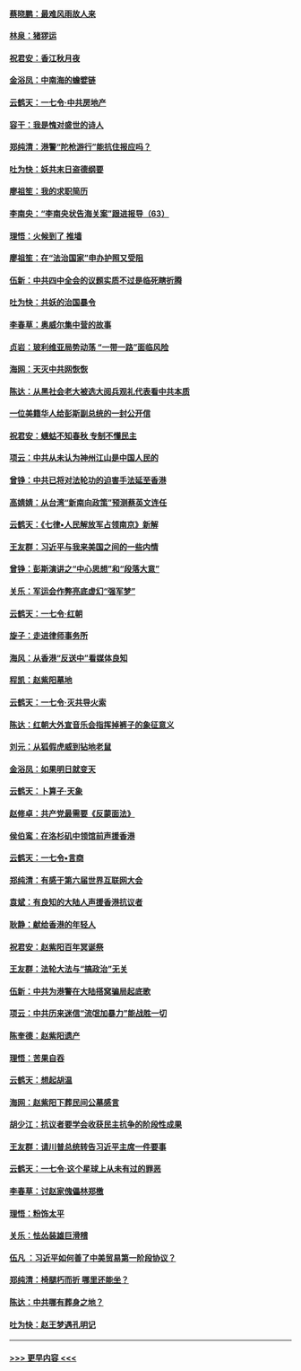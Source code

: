 #### [蔡晓鹏：最难风雨故人来](../pages/nsc993/n11633145.md?t=11050944) 
#### [林泉：猪猡运](../pages/nsc993/n11631469.md?t=11050944) 
#### [祝君安：香江秋月夜](../pages/nsc993/n11631440.md?t=11050944) 
#### [金浴凤：中南海的蟾嬖链](../pages/nsc993/n11631290.md?t=11050944) 
#### [云鹤天：一七令·中共房地产](../pages/nsc993/n11630084.md?t=11050944) 
#### [容干：我是愧对盛世的诗人](../pages/nsc993/n11630059.md?t=11050944) 
#### [郑纯清：港警“陀枪游行”能抗住报应吗？](../pages/nsc993/n11629999.md?t=11050944) 
#### [吐为快：妖共末日盗德纲要](../pages/nsc993/n11628610.md?t=11050944) 
#### [廖祖笙：我的求职简历](../pages/nsc993/n11628492.md?t=11050944) 
#### [李南央：“李南央状告海关案”跟进报导（63）](../pages/nsc993/n11627039.md?t=11050944) 
#### [理悟：火候到了 推墙](../pages/nsc993/n11626917.md?t=11050944) 
#### [廖祖笙：在“法治国家”申办护照又受阻](../pages/nsc993/n11626500.md?t=11050944) 
#### [伍新：中共四中全会的议题实质不过是临死瞎折腾](../pages/nsc993/n11621774.md?t=11050944) 
#### [吐为快：共妖的治国暴令](../pages/nsc993/n11621401.md?t=11050944) 
#### [李春草：奥威尔集中营的故事](../pages/nsc993/n11621373.md?t=11050944) 
#### [贞岩：玻利维亚局势动荡 “一带一路”面临风险](../pages/nsc993/n11619480.md?t=11050944) 
#### [海网：天灭中共网恢恢](../pages/nsc993/n11618261.md?t=11050944) 
#### [陈达：从黑社会老大被选大阅兵观礼代表看中共本质](../pages/nsc993/n11618229.md?t=11050944) 
#### [一位美籍华人给彭斯副总统的一封公开信](../pages/nsc993/n11616906.md?t=11050944) 
#### [祝君安：蟪蛄不知春秋  专制不懂民主](../pages/nsc993/n11616882.md?t=11050944) 
#### [项云：中共从未认为神州江山是中国人民的](../pages/nsc993/n11616763.md?t=11050944) 
#### [曾铮：中共已将对法轮功的迫害手法延至香港](../pages/nsc993/n11616561.md?t=11050944) 
#### [高婧婧：从台湾“新南向政策”预测蔡英文连任](../pages/nsc993/n11616518.md?t=11050944) 
#### [云鹤天：《七律▪人民解放军占领南京》新解](../pages/nsc993/n11616490.md?t=11050944) 
#### [王友群：习近平与我来美国之间的一些内情](../pages/nsc993/n11615052.md?t=11050944) 
#### [曾铮：彭斯演讲之“中心思想”和“段落大意”](../pages/nsc993/n11615020.md?t=11050944) 
#### [关乐：军运会作弊亮底虚幻“强军梦”](../pages/nsc993/n11615008.md?t=11050944) 
#### [云鹤天：一七令‧红朝](../pages/nsc993/n11615000.md?t=11050944) 
#### [旋子：走进律师事务所](../pages/nsc993/n11614894.md?t=11050944) 
#### [海风：从香港“反送中”看媒体良知](../pages/nsc993/n11614480.md?t=11050944) 
#### [程凯：赵紫阳墓地](../pages/nsc993/n11614464.md?t=11050944) 
#### [云鹤天：一七令‧灭共导火索](../pages/nsc993/n11613471.md?t=11050944) 
#### [陈达：红朝大外宣音乐会指挥掉裤子的象征意义](../pages/nsc993/n11613456.md?t=11050944) 
#### [刘元：从狐假虎威到钻地老鼠](../pages/nsc993/n11612832.md?t=11050944) 
#### [金浴凤：如果明日就变天](../pages/nsc993/n11611135.md?t=11050944) 
#### [云鹤天：卜算子‧天象](../pages/nsc993/n11609023.md?t=11050944) 
#### [赵修卓：共产党最需要《反蒙面法》](../pages/nsc993/n11608006.md?t=11050944) 
#### [侯伯鸾：在洛杉矶中领馆前声援香港](../pages/nsc993/n11607802.md?t=11050944) 
#### [云鹤天：一七令•言商](../pages/nsc993/n11606248.md?t=11050944) 
#### [郑纯清：有感于第六届世界互联网大会](../pages/nsc993/n11604718.md?t=11050944) 
#### [袁斌：有良知的大陆人声援香港抗议者](../pages/nsc993/n11603673.md?t=11050944) 
#### [耿静：献给香港的年轻人](../pages/nsc993/n11602462.md?t=11050944) 
#### [祝君安：赵紫阳百年冥诞祭](../pages/nsc993/n11601386.md?t=11050944) 
#### [王友群：法轮大法与“搞政治”无关](../pages/nsc993/n11601658.md?t=11050944) 
#### [伍新：中共为港警在大陆搭窝骗局起底歌](../pages/nsc993/n11601536.md?t=11050944) 
#### [项云：中共历来迷信“流氓加暴力”能战胜一切](../pages/nsc993/n11601496.md?t=11050944) 
#### [陈奎德：赵紫阳遗产](../pages/nsc993/n11601444.md?t=11050944) 
#### [理悟：苦果自吞](../pages/nsc993/n11601385.md?t=11050944) 
#### [云鹤天：想起胡温](../pages/nsc993/n11600033.md?t=11050944) 
#### [海网：赵紫阳下葬民间公墓感言](../pages/nsc993/n11600021.md?t=11050944) 
#### [胡少江：抗议者要学会收获民主抗争的阶段性成果](../pages/nsc993/n11599626.md?t=11050944) 
#### [王友群：请川普总统转告习近平主席一件要事](../pages/nsc993/n11599533.md?t=11050944) 
#### [云鹤天：一七令‧这个星球上从未有过的罪恶](../pages/nsc993/n11598881.md?t=11050944) 
#### [李春草：讨赵家傀儡林郑檄](../pages/nsc993/n11598789.md?t=11050944) 
#### [理悟：粉饰太平](../pages/nsc993/n11598776.md?t=11050944) 
#### [关乐：怯怂装雄巨滑稽](../pages/nsc993/n11598767.md?t=11050944) 
#### [伍凡 ：习近平如何善了中美贸易第一阶段协议？](../pages/nsc993/n11596305.md?t=11050944) 
#### [郑纯清：椅腿朽而折 哪里还能坐？](../pages/nsc993/n11596273.md?t=11050944) 
#### [陈达：中共哪有葬身之地？](../pages/nsc993/n11596253.md?t=11050944) 
#### [吐为快：赵王梦遇孔明记](../pages/nsc993/n11596208.md?t=11050944) 

----
#### [ >>> 更早内容 <<< ](../indexes/nsc993-earlier.md)
